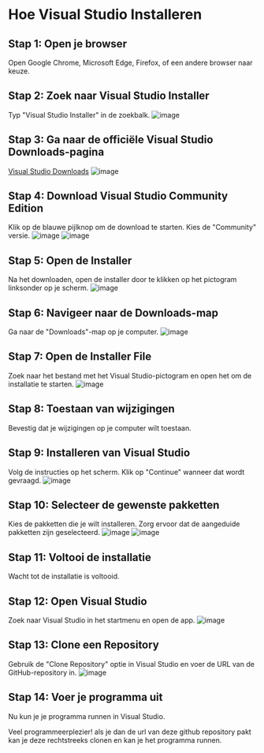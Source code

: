 # Hoe Visual Studio Installeren

## Stap 1: Open je browser
Open Google Chrome, Microsoft Edge, Firefox, of een andere browser naar keuze.

## Stap 2: Zoek naar Visual Studio Installer
Typ "Visual Studio Installer" in de zoekbalk.
![image](https://github.com/Justice-Lacroix/Towerdefends_c/assets/114076304/19ae2162-de35-4a42-8fd7-21ed995e6202)


## Stap 3: Ga naar de officiële Visual Studio Downloads-pagina
[Visual Studio Downloads](https://visualstudio.microsoft.com/downloads/)
![image](https://github.com/Justice-Lacroix/Towerdefends_c/assets/114076304/b928f0f6-88a3-477d-977c-646dc8123620)

## Stap 4: Download Visual Studio Community Edition
Klik op de blauwe pijlknop om de download te starten. Kies de "Community" versie.
![image](https://github.com/Justice-Lacroix/Towerdefends_c/assets/114076304/3444ccee-6de5-46d7-acee-7fe30b27b993)
![image](https://github.com/Justice-Lacroix/Towerdefends_c/assets/114076304/bff65706-dafb-40f0-977f-ea02f80c94ce)


## Stap 5: Open de Installer
Na het downloaden, open de installer door te klikken op het pictogram linksonder op je scherm.
![image](https://github.com/Justice-Lacroix/Towerdefends_c/assets/114076304/7f918466-6e3a-41e5-bbd3-e92e7df78cd4)

## Stap 6: Navigeer naar de Downloads-map
Ga naar de "Downloads"-map op je computer.
![image](https://github.com/Justice-Lacroix/Towerdefends_c/assets/114076304/00362689-0f5c-429f-8dab-6e66aa0b8bcd)

## Stap 7: Open de Installer File
Zoek naar het bestand met het Visual Studio-pictogram en open het om de installatie te starten.
![image](https://github.com/Justice-Lacroix/Towerdefends_c/assets/114076304/f82f01c6-c3d4-4ae0-9cce-d0e7dc93361b)

## Stap 8: Toestaan van wijzigingen
Bevestig dat je wijzigingen op je computer wilt toestaan.

## Stap 9: Installeren van Visual Studio
Volg de instructies op het scherm. Klik op "Continue" wanneer dat wordt gevraagd.
![image](https://github.com/Justice-Lacroix/Towerdefends_c/assets/114076304/cf80ea7d-f20e-4990-9253-ed3ce50d52d3)

## Stap 10: Selecteer de gewenste pakketten
Kies de pakketten die je wilt installeren. Zorg ervoor dat de aangeduide pakketten zijn geselecteerd.
![image](https://github.com/Justice-Lacroix/Towerdefends_c/assets/114076304/c5071b6a-9a3a-4fdd-8255-6de89601167f)
![image](https://github.com/Justice-Lacroix/Towerdefends_c/assets/114076304/6a52bef6-b89b-4958-a175-19054d7d56ee)

## Stap 11: Voltooi de installatie
Wacht tot de installatie is voltooid.

## Stap 12: Open Visual Studio
Zoek naar Visual Studio in het startmenu en open de app.
![image](https://github.com/Justice-Lacroix/Towerdefends_c/assets/114076304/003f2b3d-331d-4c2e-8e7d-90ab4597e2f2)

## Stap 13: Clone een Repository
Gebruik de "Clone Repository" optie in Visual Studio en voer de URL van de GitHub-repository in.
![image](https://github.com/Justice-Lacroix/Towerdefends_c/assets/114076304/a29a0680-a5e3-4fb9-b4f6-d19e56b0f939)

## Stap 14: Voer je programma uit
Nu kun je je programma runnen in Visual Studio.

Veel programmeerplezier!
als je dan de url van deze github repository pakt kan je deze rechtstreeks clonen en kan je het programma runnen. 
